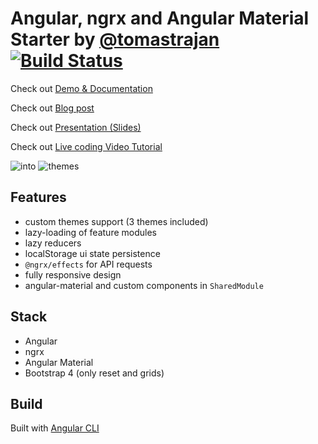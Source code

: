 # Angular, ngrx and Angular Material Starter by [@tomastrajan](https://twitter.com/tomastrajan) [![Build Status](https://travis-ci.org/tomastrajan/angular-ngrx-material-starter.svg?branch=master)](https://travis-ci.org/tomastrajan/angular-ngrx-material-starter)
                           
Check out [Demo & Documentation](http://tomastrajan.github.io/angular-ngrx-material-starter/)

Check out [Blog post](https://medium.com/@tomastrajan/the-complete-guide-to-angular-material-themes-4d165a9d24d1)

Check out [Presentation (Slides)](http://slides.com/tomastrajan/angular-material-themes-guide#/)

Check out [Live coding Video Tutorial](https://www.youtube.com/watch?v=PsgZjFTAleI)

![into](https://raw.githubusercontent.com/tomastrajan/angular-ngrx-material-starter/master/meta-assets/intro.png)
![themes](https://raw.githubusercontent.com/tomastrajan/angular-ngrx-material-starter/master/meta-assets/themes.png)

 
## Features

* custom themes support (3 themes included)
* lazy-loading of feature modules
* lazy reducers
* localStorage ui state persistence
* `@ngrx/effects` for API requests
* fully responsive design
* angular-material and custom components in `SharedModule`
 
## Stack

* Angular
* ngrx
* Angular Material
* Bootstrap 4 (only reset and grids)

## Build

Built with [Angular CLI](https://github.com/angular/angular-cli)
